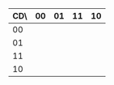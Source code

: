 | CD\\    | 00  | 01  | 11  | 10  |
| --- | --- | --- | --- | --- |
| 00  |     |     |     |     |
| 01  |     |     |     |     |
| 11  |     |     |     |     |
| 10  |     |     |     |     |
